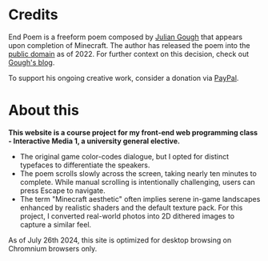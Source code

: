 # Credits

End Poem is a freeform poem composed by [Julian Gough](https://www.juliangough.com/) that appears upon completion of Minecraft. The author has released the poem into the [public domain](https://creativecommons.org/publicdomain/zero/1.0/) as of 2022. For further context on this decision, check out [Gough's blog](https://theeggandtherock.substack.com/p/i-wrote-a-story-for-a-friend).

To support his ongoing creative work, consider a donation via [PayPal](https://www.paypal.com/donate/?hosted_button_id=525T2WCA24268).

# About this

**This website is a course project for my front-end web programming class - Interactive Media 1, a university general elective.**

* The original game color-codes dialogue, but I opted for distinct typefaces to differentiate the speakers.
* The poem scrolls slowly across the screen, taking nearly ten minutes to complete. While manual scrolling is intentionally challenging, users can press Escape to navigate. 
* The term "Minecraft aesthetic" often implies serene in-game landscapes enhanced by realistic shaders and the default texture pack. For this project, I converted real-world photos into 2D dithered images to capture a similar feel. 


As of July 26th 2024, this site is optimized for desktop browsing on Chromnium browsers only.
